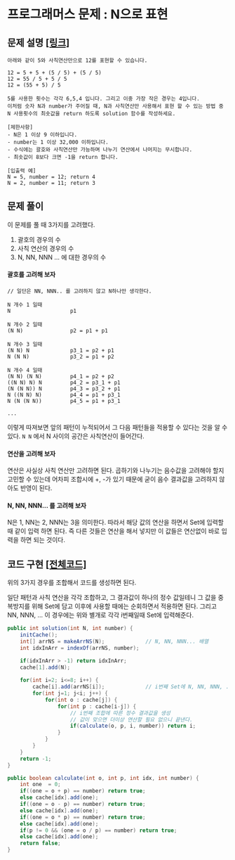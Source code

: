 # 프로그래머스 문제 : N으로 표현

## 문제 설명 [[링크]](https://programmers.co.kr/learn/courses/30/lessons/42895)

```
아래와 같이 5와 사칙연산만으로 12를 표현할 수 있습니다.

12 = 5 + 5 + (5 / 5) + (5 / 5)
12 = 55 / 5 + 5 / 5
12 = (55 + 5) / 5

5를 사용한 횟수는 각각 6,5,4 입니다. 그리고 이중 가장 작은 경우는 4입니다.
이처럼 숫자 N과 number가 주어질 때, N과 사칙연산만 사용해서 표현 할 수 있는 방법 중 N 사용횟수의 최솟값을 return 하도록 solution 함수를 작성하세요.

[제한사항]
- N은 1 이상 9 이하입니다.
- number는 1 이상 32,000 이하입니다.
- 수식에는 괄호와 사칙연산만 가능하며 나누기 연산에서 나머지는 무시합니다.
- 최솟값이 8보다 크면 -1을 return 합니다.

[입출력 예]
N = 5, number = 12; return 4
N = 2, number = 11; return 3
```



## 문제 풀이

이 문제를 풀 때 3가지를 고려했다.

1. 괄호의 경우의 수
2. 사칙 연산의 경우의 수
3. N, NN, NNN ... 에 대한 경우의 수





#### 괄호를 고려해 보자

```
// 일단은 NN, NNN.. 를 고려하지 않고 N하나만 생각한다.

N 개수 1 일때
N					p1

N 개수 2 일때
(N N)				p2 = p1 + p1

N 개수 3 일때
(N N) N				p3_1 = p2 + p1
N (N N)				p3_2 = p1 + p2

N 개수 4 일때
(N N) (N N)			p4_1 = p2 + p2
((N N) N) N			p4_2 = p3_1 + p1
(N (N N)) N			p4_3 = p3_2 + p1
N ((N N) N)			p4_4 = p1 + p3_1
N (N (N N))			p4_5 = p1 + p3_1

...
```

이렇게 따져보면 앞의 패턴이 누적되어서 그 다음 패턴들을 적용할 수 있다는 것을 알 수 있다. `N N`  에서 N 사이의 공간은 사칙연산이 들어간다.





#### 연산을 고려해 보자

연산은 사실상 사칙 연산만 고려하면 된다. 곱하기와 나누기는 음수값을 고려해야 할지 고민할 수 있는데 어차피 조합시에 +, -가 있기 때문에 굳이 음수 결과값을 고려하지 않아도 반영이 된다.





#### N, NN, NNN... 를 고려해 보자

N은 1, NN는 2, NNN는 3을 의미한다. 따라서 해당 값의 연산을 하면서 Set에 입력할 때 같이 입력 하면 된다. 즉 다른 것들은 연산을 해서 넣지만 이 값들은 연산없이 바로 입력을 하면 되는  것이다.





## 코드 구현 [[전체코드]](./solution.java)

위의 3가지 경우를 조합해서 코드를 생성하면 된다.

일단 패턴과 사칙 연산을 각각 조합하고, 그 결과값이 하나의 정수 값일테니 그 값을 중복방지를 위해 Set에 담고 이후에 사용할 때에는 순회하면서 적용하면 된다. 그리고 NN, NNN, ... 이 경우에는 위와 별개로 각각 i번째일때 Set에 입력해준다.

```java
public int solution(int N, int number) {
    initCache();
    int[] arrNS = makeArrNS(N);				// N, NN, NNN... 배열
    int idxInArr = indexOf(arrNS, number);

    if(idxInArr > -1) return idxInArr;
    cache[1].add(N);
    
    for(int i=2; i<=8; i++) {
        cache[i].add(arrNS[i]);				// i번째 Set에 N, NN, NNN, ... 추가
        for(int j=1; j<i; j++) {
            for(int o : cache[j]) {
                for(int p : cache[i-j]) {
                    // i번째 조합에 따른 정수 결과값을 생성
                    // 값이 맞으면 더이상 연산할 필요 없으니 끝낸다.
                    if(calculate(o, p, i, number)) return i;
                }
            }
        }
    }
    return -1;
}

public boolean calculate(int o, int p, int idx, int number) {
    int one  = 0;
    if((one = o + p) == number) return true;
    else cache[idx].add(one);
    if((one = o - p) == number) return true;
    else cache[idx].add(one);
    if((one = o * p) == number) return true;
    else cache[idx].add(one);
    if(p != 0 && (one = o / p) == number) return true;
    else cache[idx].add(one);
    return false;
}

```

